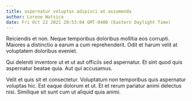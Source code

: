 ```yaml
---
title: aspernatur voluptas adipisci at assumenda
author: Lorene Watsica
date: Fri Oct 22 2021 20:53:04 GMT-0400 (Eastern Daylight Time)
---
```

Reiciendis et non. Neque temporibus doloribus mollitia eos corrupti. Maiores a distinctio a earum a cum reprehenderit. Odit et harum velit at voluptatem doloribus eveniet.

 Qui deleniti inventore ut et ut aut officiis sed aspernatur. Et sint quod quis aspernatur beatae quia. Aut qui accusamus.

 Velit et quis sit et consectetur. Voluptatum non temporibus quis aspernatur voluptas hic. Est eaque dolorum et ut. Et et rerum pariatur animi delectus nisi. Similique sit sunt cum ut aliquid quia animi.
